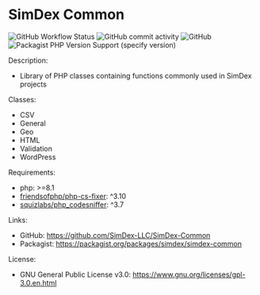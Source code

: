 # SimDex Common

![GitHub Workflow Status](https://img.shields.io/github/workflow/status/SimDex-LLC/SimDex-Common/php)
![GitHub commit activity](https://img.shields.io/github/commit-activity/m/SimDex-LLC/SimDex-Common)
![GitHub](https://img.shields.io/github/license/SimDex-LLC/SimDex-Common)
![Packagist PHP Version Support (specify version)](https://img.shields.io/packagist/php-v/simdex/simdex-common/dev-master)

Description:
- Library of PHP classes containing functions commonly used in SimDex projects

Classes:
- CSV
- General
- Geo
- HTML
- Validation
- WordPress

Requirements:
- php: >=8.1
- [friendsofphp/php-cs-fixer](https://packagist.org/packages/friendsofphp/php-cs-fixer): ^3.10
- [squizlabs/php_codesniffer](https://packagist.org/packages/squizlabs/php_codesniffer): ^3.7

Links:
- GitHub: https://github.com/SimDex-LLC/SimDex-Common
- Packagist: https://packagist.org/packages/simdex/simdex-common

License:
- GNU General Public License v3.0: https://www.gnu.org/licenses/gpl-3.0.en.html

